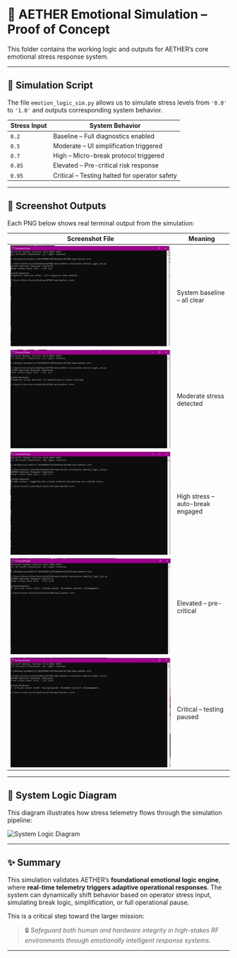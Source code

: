 # 🧠 AETHER Emotional Simulation – Proof of Concept

This folder contains the working logic and outputs for AETHER’s core emotional stress response system.

---

## 🧪 Simulation Script

The file `emotion_logic_sim.py` allows us to simulate stress levels from `'0.0'` to `'1.0'` and outputs corresponding system behavior.

| Stress Input | System Behavior |
|--------------|------------------|
| `0.2`        | Baseline – Full diagnostics enabled |
| `0.5`        | Moderate – UI simplification triggered |
| `0.7`        | High – Micro-break protocol triggered |
| `0.85`       | Elevated – Pre-critical risk response |
| `0.95`       | Critical – Testing halted for operator safety |

---

## 📸 Screenshot Outputs

Each PNG below shows real terminal output from the simulation:

| Screenshot File | Meaning |
|-----------------|---------|
| ![0.2](media/POC%20-%20Similation%20-%200.2.png) | System baseline – all clear |
| ![0.5](media/POC%20-%20Similation%20-%200.5.png) | Moderate stress detected |
| ![0.7](media/POC%20-%20Similation%20-%200.7.png) | High stress – auto-break engaged |
| ![0.85](media/POC%20-%20Similation%20-%200.85.png) | Elevated – pre-critical |
| ![0.95](media/POC%20-%20Similation%20-%200.95.png) | Critical – testing paused |

---

## 🧩 System Logic Diagram

This diagram illustrates how stress telemetry flows through the simulation pipeline:

![System Logic Diagram](media/AETHER_system_logic_diagram.png)

---

## ✨ Summary

This simulation validates AETHER’s **foundational emotional logic engine**, where **real-time telemetry triggers adaptive operational responses**. The system can dynamically shift behavior based on operator stress input, simulating break logic, simplification, or full operational pause.

This is a critical step toward the larger mission:

> 🔒 *Safeguard both human and hardware integrity in high-stakes RF environments through emotionally intelligent response systems.*

---


